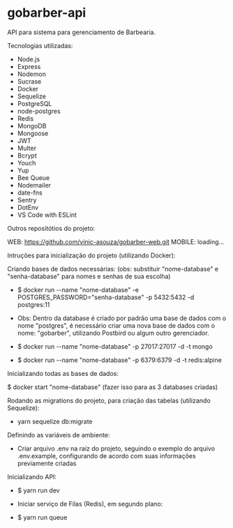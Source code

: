 # gobarber-api
API para sistema para gerenciamento de Barbearia.

Tecnologias utilizadas:

- Node.js
- Express
- Nodemon
- Sucrase
- Docker
- Sequelize
- PostgreSQL
- node-postgres
- Redis
- MongoDB
- Mongoose
- JWT
- Multer
- Bcrypt
- Youch
- Yup
- Bee Queue
- Nodemailer
- date-fns
- Sentry
- DotEnv
- VS Code with ESLint

Outros repositótios do projeto:

WEB: https://github.com/vinic-asouza/gobarber-web.git
MOBILE: loading...

Intruções para inicialização do projeto (utilizando Docker):

Criando bases de dados necessárias: (obs: substituir "nome-database" e "senha-database" para nomes e senhas de sua escolha)

- $ docker run --name "nome-database" -e POSTGRES_PASSWORD="senha-database" -p 5432:5432 -d postgres:11

- Obs: Dentro da database é criado por padrão uma base de dados com o nome "postgres", é necessário criar uma nova base de dados com o nome: "gobarber", utilizando Postbird ou algum outro gerenciador.

- $ docker run --name "nome-database" -p 27017:27017 -d -t mongo

- $ docker run --name "nome-database" -p 6379:6379 -d -t redis:alpine

Inicializando todas as bases de dados:

$ docker start "nome-database" (fazer isso para as 3 databases criadas)

Rodando as migrations do projeto, para criação das tabelas (utilizando Sequelize):

- yarn sequelize db:migrate

Definindo as variáveis de ambiente:

- Criar arquivo .env na raiz do projeto, seguindo o exemplo do arquivo .env.example, configurando de acordo com suas informações previamente criadas

Inicializando API:

- $ yarn run dev

- Iniciar serviço de Filas (Redis), em segundo plano: 
- $ yarn run queue
